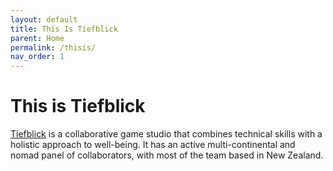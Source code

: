 ```yaml
---
layout: default
title: This Is Tiefblick
parent: Home
permalink: /thisis/
nav_order: 1
---
```


<h1>This is Tiefblick</h1>
<a href="https://www.tiefblick.studio/" target="_blank">Tiefblick</a> is a collaborative game studio that combines technical skills with a holistic approach to well-being. It has an active multi-continental and nomad panel of collaborators, with most of the team based in New Zealand.
